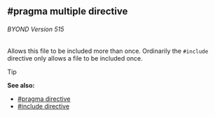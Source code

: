 ## #pragma multiple directive 
###### BYOND Version 515

Allows this file to be included more than once. Ordinarily the
`#include` directive only allows a file to be included once.

> [!TIP] 
> **See also:**
> +   [#pragma directive](/ref/DM/preprocessor/pragma.md) 
> +   [#include directive](/ref/DM/preprocessor/include.md) 